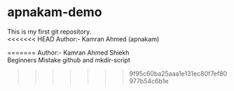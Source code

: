 # apnakam-demo
This is my first git repository.
<br>
<<<<<<< HEAD
Author:- Kamran Ahmed (apnakam)

=======
Author:- Kamran Ahmed Shiekh 
<br>
Beginners Mistake github and mkdir-script 
>>>>>>> 9f95c60ba25aaa1e131ec80f7ef80977b54c6b1e

